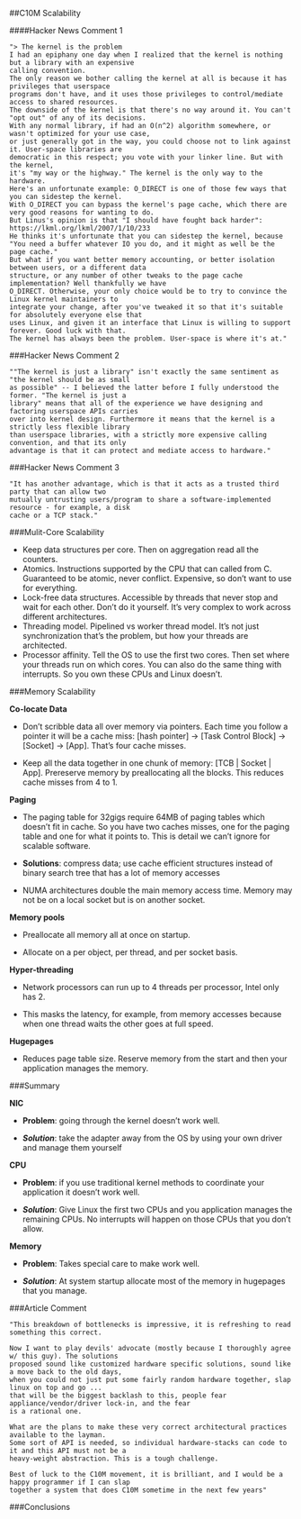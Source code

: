 ##C10M Scalability

####Hacker News Comment 1

	"> The kernel is the problem
	I had an epiphany one day when I realized that the kernel is nothing but a library with an expensive 
	calling convention.
	The only reason we bother calling the kernel at all is because it has privileges that userspace 
	programs don't have, and it uses those privileges to control/mediate access to shared resources.
	The downside of the kernel is that there's no way around it. You can't "opt out" of any of its decisions. 
	With any normal library, if had an O(n^2) algorithm somewhere, or wasn't optimized for your use case, 
	or just generally got in the way, you could choose not to link against it. User-space libraries are 
	democratic in this respect; you vote with your linker line. But with the kernel, 
	it's "my way or the highway." The kernel is the only way to the hardware.
	Here's an unfortunate example: O_DIRECT is one of those few ways that you can sidestep the kernel. 
	With O_DIRECT you can bypass the kernel's page cache, which there are very good reasons for wanting to do. 
	But Linus's opinion is that "I should have fought back harder": https://lkml.org/lkml/2007/1/10/233 
	He thinks it's unfortunate that you can sidestep the kernel, because 
	"You need a buffer whatever IO you do, and it might as well be the page cache."
	But what if you want better memory accounting, or better isolation between users, or a different data 
	structure, or any number of other tweaks to the page cache implementation? Well thankfully we have 
	O_DIRECT. Otherwise, your only choice would be to try to convince the Linux kernel maintainers to 
	integrate your change, after you've tweaked it so that it's suitable for absolutely everyone else that 
	uses Linux, and given it an interface that Linux is willing to support forever. Good luck with that.
	The kernel has always been the problem. User-space is where it's at."

###Hacker News Comment 2
	
	""The kernel is just a library" isn't exactly the same sentiment as "the kernel should be as small 
	as possible" -- I believed the latter before I fully understood the former. "The kernel is just a 
	library" means that all of the experience we have designing and factoring userspace APIs carries 
	over into kernel design. Furthermore it means that the kernel is a strictly less flexible library 
	than userspace libraries, with a strictly more expensive calling convention, and that its only 
	advantage is that it can protect and mediate access to hardware."

###Hacker News Comment 3
	
	"It has another advantage, which is that it acts as a trusted third party that can allow two 
	mutually untrusting users/program to share a software-implemented resource - for example, a disk 
	cache or a TCP stack."


###Mulit-Core Scalability

- Keep data structures per core. Then on aggregation read all the counters.
- Atomics. Instructions supported by the CPU that can called from C. Guaranteed to be atomic, never conflict. Expensive, so don’t want to use for everything.
- Lock-free data structures. Accessible by threads that never stop and wait for each other. Don’t do it yourself. It’s very complex to work across different architectures.
- Threading model. Pipelined vs worker thread model. It’s not just synchronization that’s the problem, but how your threads are architected.
- Processor affinity. Tell the OS to use the first two cores. Then set where your threads run on which cores. You can also do the same thing with interrupts. So you own these CPUs and Linux doesn’t.


###Memory Scalability

**Co-locate Data**

- Don’t scribble data all over memory via pointers. Each time you follow a pointer it will be a cache miss: [hash pointer] -> [Task Control Block] -> [Socket] -> [App]. That’s four cache misses.

- Keep all the data together in one chunk of memory: [TCB | Socket | App]. Prereserve memory by preallocating all the blocks. This reduces cache misses from 4 to 1.

**Paging**

- The paging table for 32gigs require 64MB of paging tables which doesn’t fit in cache. So you have two caches misses, one for the paging table and one for what it points to. This is detail we can’t ignore for scalable software.

- **Solutions**: compress data; use cache efficient structures instead of binary search tree that has a lot of memory accesses 

- NUMA architectures double the main memory access time. Memory may not be on a local socket but is on another socket.

**Memory pools**

- Preallocate all memory all at once on startup.

- Allocate on a per object, per thread, and per socket basis.

**Hyper-threading**

- Network processors can run up to 4 threads per processor, Intel only has 2.

- This masks the latency, for example, from memory accesses because when one thread waits the other goes at full speed.

**Hugepages**

- Reduces page table size. Reserve memory from the start and then your application manages the memory.


###Summary

**NIC**

- **Problem**: going through the kernel doesn’t work well.

- ***Solution***: take the adapter away from the OS by using your own driver and manage them yourself

**CPU**

- **Problem**: if you use traditional kernel methods to coordinate your application it doesn’t work well.

- ***Solution***: Give Linux the first two CPUs and you application manages the remaining CPUs. No interrupts will happen on those CPUs that you don’t allow.

**Memory**

- **Problem**: Takes special care to make work well.

- ***Solution***: At system startup allocate most of the memory in hugepages that you manage.


###Article Comment

	"This breakdown of bottlenecks is impressive, it is refreshing to read something this correct.
	
	Now I want to play devils' advocate (mostly because I thoroughly agree w/ this guy). The solutions 
	proposed sound like customized hardware specific solutions, sound like a move back to the old days, 
	when you could not just put some fairly random hardware together, slap linux on top and go ... 
	that will be the biggest backlash to this, people fear appliance/vendor/driver lock-in, and the fear 
	is a rational one.
	
	What are the plans to make these very correct architectural practices available to the layman. 
	Some sort of API is needed, so individual hardware-stacks can code to it and this API must not be a 
	heavy-weight abstraction. This is a tough challenge.
	
	Best of luck to the C10M movement, it is brilliant, and I would be a happy programmer if I can slap 
	together a system that does C10M sometime in the next few years"

###Conclusions

